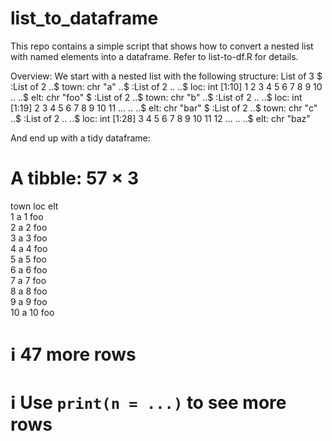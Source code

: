 # list_to_dataframe
This repo contains a simple script that shows how to convert a nested list with named elements into a dataframe.
Refer to list-to-df.R for details.

Overview:
We start with a nested list with the following structure:
List of 3
 $ :List of 2
  ..$ town: chr "a"
  ..$     :List of 2
  .. ..$ loc: int [1:10] 1 2 3 4 5 6 7 8 9 10
  .. ..$ elt: chr "foo"
 $ :List of 2
  ..$ town: chr "b"
  ..$     :List of 2
  .. ..$ loc: int [1:19] 2 3 4 5 6 7 8 9 10 11 ...
  .. ..$ elt: chr "bar"
 $ :List of 2
  ..$ town: chr "c"
  ..$     :List of 2
  .. ..$ loc: int [1:28] 3 4 5 6 7 8 9 10 11 12 ...
  .. ..$ elt: chr "baz"

And end up with a tidy dataframe:
# A tibble: 57 × 3
   town  loc   elt  
   <chr> <chr> <chr>
 1 a     1     foo  
 2 a     2     foo  
 3 a     3     foo  
 4 a     4     foo  
 5 a     5     foo  
 6 a     6     foo  
 7 a     7     foo  
 8 a     8     foo  
 9 a     9     foo  
10 a     10    foo  
# ℹ 47 more rows
# ℹ Use `print(n = ...)` to see more rows
